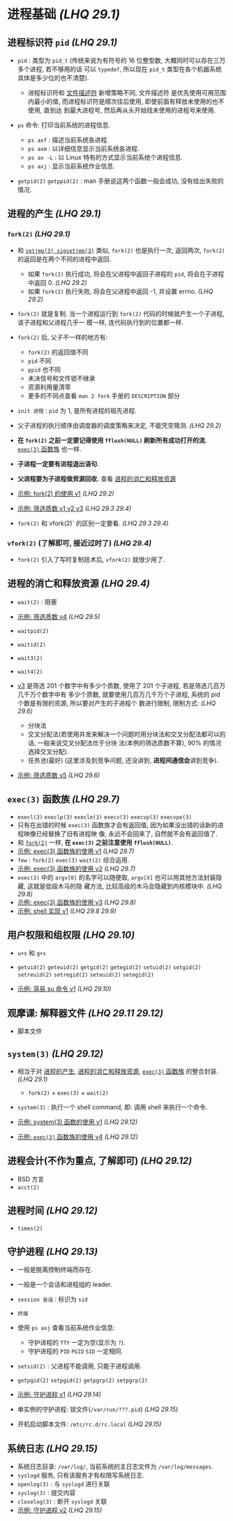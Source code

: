 # 进程基础 _(LHQ 29.1)_

## 进程标识符 `pid` _(LHQ 29.1)_

- `pid` : 类型为 `pid_t` (传统来说为有符号的 16 位整型数, 大概同时可以存在三万多个进程, 若不够用的话
  可以 `typedef`, 所以现在 `pid_t` 类型在各个机器系统具体是多少位的也不清楚).
  - 进程标识符和 [文件描述符](./15101.IO基础.md#文件描述符的概念-lhq-261) 新增策略不同, 文件描述符
    是优先使用可用范围内最小的值, 而进程标识符是顺次往后使用, 即使前面有释放未使用的也不使用, 直到达
    到最大进程号, 然后再从头开始找未使用的进程号来使用.

- `ps` 命令: 打印当前系统的进程信息.
  - `ps axf` : 描述当前系统各进程.
  - `ps axm` : 以详细信息显示当前系统各进程.
  - `ps ax -L` : 以 Linux 特有的方式显示当前系统个进程信息.
  - `ps axj` : 显示当前系统作业信息.

- `getpid(2)` `getppid(2)` : man 手册说这两个函数一般会成功, 没有给出失败的情况.

## 进程的产生 _(LHQ 29.1)_

### `fork(2)` _(LHQ 29.1)_

- 和 [`setjmp(3) sigsetjmp(3)`](./15110.文件系统.md#函数跳转-lhq-2817) 类似, `fork(2)` 也是执行一次,
  返回两次, `fork(2)` 的返回是在两个不同的进程中返回.
  - 如果 `fork(2)` 执行成功, 将会在父进程中返回子进程的 `pid`, 将会在子进程中返回 0. _(LHQ 29.2)_
  - 如果 `fork(2)` 执行失败, 将会在父进程中返回 -1, 并设置 errno. _(LHQ 29.2)_

- `fork(2)` 就是复制. 当一个进程运行到 `fork(2)` 代码的时候就产生一个子进程, 该子进程和父进程几乎一
  模一样, 连代码执行到的位置都一样.
- `fork(2)` 后, 父子不一样的地方有:
  - `fork(2)` 的返回值不同
  - `pid` 不同
  - `ppid` 也不同
  - 未决信号和文件锁不继承
  - 资源利用量清零
  - 更多的不同点查看 `man 2 fork` 手册的 `DESCRIPTION` 部分

- `init 进程` : `pid` 为 1, 是所有进程的祖先进程.
- 父子进程的执行顺序由调度器的调度策略来决定, 不能凭空猜测. _(LHQ 29.2)_
- **在 `fork(2)` 之前一定要记得使用 `fflush(NULL)` 刷新所有成功打开的流.** [`exec(3)` 函数族](#exec3-函数族-lhq-297) 也一样.
- **子进程一定要有进程退出语句.**
- **父进程要为子进程做资源回收.** 查看 [进程的消亡和释放资源](#进程的消亡和释放资源)
- [示例: fork(2) 的使用 v1](./Atta/code/1110-use-fork/README.md#v1) _(LHQ 29.2)_
- [示例: 筛选质数 v1 v2 v3](./Atta/code/1111-primer/README.md#筛选质数) _(LHQ 29.3 29.4)_
- `fork(2)` 和 vfork(2)` 的区别一定要看. _(LHQ 29.3 29.4)_

### `vfork(2)` (了解即可, 接近过时了) _(LHQ 29.4)_

- `fork(2)` 引入了写时复制技术后, `vfork(2)` 就很少用了.

## 进程的消亡和释放资源 _(LHQ 29.4)_

- `wait(2)` : 阻塞
- [示例: 筛选质数 v4](./Atta/code/1111-primer/README.md#v4) _(LHQ 29.5)_
- `waitpid(2)`
- `waitid(2)`
- `wait3(2)`
- `wait4(2)`
- [v3](#v3) 是筛选 201 个数字中有多少个质数, 使用了 201 个子进程, 若是筛选几百万几千万个数字中有
  多少个质数, 就要使用几百万几千万个子进程, 系统的 pid 个数是有限的资源, 所以要对产生的子进程个
  数进行限制, 限制方式: _(LHQ 29.6)_
  - 分块法
  - 交叉分配法(若使用并发来解决一个问题时用分块法和交叉分配法都可以的话, 一般来说交叉分配法优于分块
    法(本例的筛选质数不算), 90% 的情况选择交叉分配).
  - 任务池(最好) (这里涉及到竞争问题, 还没讲到, **进程间通信会**讲到竞争).

- [示例: 筛选质数 v5](./Atta/code/1111-primer/README.md#**v5**) _(LHQ 29.6)_

## `exec(3)` 函数族 _(LHQ 29.7)_

- `execl(3)` `execlp(3)` `execle(3)` `execv(3)` `execvp(3)` `execvpe(3)`
- 只有在出错的时候 `exec(3)` 函数族才会有返回值, 因为如果没出错的话新的进程映像已经替换了旧有进程映
  像, 永远不会回来了, 自然就不会有返回值了.
- 和 [`fork(2)`](#fork2-lhq-291) 一样, **在 `exec(3)` 之前注意使用 `fflush(NULL)`**.
- [示例: exec(3) 函数族的使用 v1](./Atta/code/1112-use-exec/README.md#v1) _(LHQ 29.7)_
- `few` : `fork(2)` `exec(3)` `wait(2)` 综合运用.
- [示例: exec(3) 函数族的使用 v2](./Atta/code/1112-use-exec/README.md#v2) _(LHQ 29.7)_
- `exec(3)` 中的 `argv[0]` 的名字可以随便取, `argv[X]` 也可以用其他方法封装隐藏, 这就是低级木马的隐
  藏方法, 比较高级的木马会隐藏到内核模块中. _(LHQ 29.8)_
- [示例: exec(3) 函数族的使用 v3](./Atta/code/1112-use-exec/README.md#v3) _(LHQ 29.8)_
- [示例: shell 实现 v1](./Atta/code/1113-my-shell/README.md#v1) _(LHQ 29.8 29.9)_

## 用户权限和组权限 _(LHQ 29.10)_

- `u+s` 和 `g+s`
- `getuid(2)` `geteuid(2)` `getgid(2)` `getegid(2)` `setuid(2)` `setgid(2)` `setreuid(2)`
  `setregid(2)` `seteuid(2)` `setegid(2)`

- [示例: 简易 su 命令 v1](./Atta/code/1114-my-su/README.md#v1) _(LHQ 29.10)_

## 观摩课: 解释器文件 _(LHQ 29.11 29.12)_

- 脚本文件

## `system(3)` _(LHQ 29.12)_

- 相当于对 [进程的产生](#进程的产生-lhq-291), [进程的消亡和释放资源](#进程的消亡和释放资源-lhq-294),
  [`exec(3)` 函数族](#exec3-函数族-lhq-297) 的整合封装. _(LHQ 29.1)_
  - `fork(2)` + `exec(3)` + `wait(2)`

- `system(3)` : 执行一个 shell command, 即: 调用 shell 来执行一个命令.
- [示例: system(3) 函数的使用 v1](./Atta/code/1115-use-system/README.md#v1) _(LHQ 29.12)_
- [示例: `exec(3)` 函数族的使用 v4](../1112-use-exec/README.md#v4) _(LHQ 29.12)_

## 进程会计(不作为重点, 了解即可) _(LHQ 29.12)_

- BSD 方言
- `acct(2)`

## 进程时间 _(LHQ 29.12)_

- `times(2)`

## 守护进程 _(LHQ 29.13)_

- 一般是脱离控制终端而存在.
- 一般是一个会话和进程组的 leader.
- `session 会话` : 标识为 `sid`
- `终端`
- 使用 `ps axj` 查看当前系统作业信息:
  - 守护进程的 `TTY` 一定为空(显示为 `?`).
  - 守护进程的 `PID` `PGID` `SID` 一定相同.
- `setsid(2)` : 父进程不能调用, 只能子进程调用.
- `getpgid(2)` `setpgid(2)` `getpgrp(2)` `setpgrp(2)`

- [示例: 守护进程 v1](./Atta/code/1116-my-daemon/README.md#v1) _(LHQ 29.14)_
- 单实例的守护进程: 锁文件(`/var/run/???.pid`) _(LHQ 29.15)_
- 开机启动脚本文件: `/etc/rc.d/rc.local` _(LHQ 29.15)_

## 系统日志 _(LHQ 29.15)_

- 系统日志目录: `/var/log/`, 当前系统的主日志文件为 `/var/log/messages`.
- `syslogd` 服务, 只有该服务才有权限写系统日志.
- `openlog(3)` : 与 `syslogd` 进行关联
- `syslog(3)` : 提交内容
- `closelog(3)` : 断开 `syslogd` 关联
- [示例: 守护进程 v2](./Atta/code/1116-my-daemon/README.md#v2) _(LHQ 29.15)_
